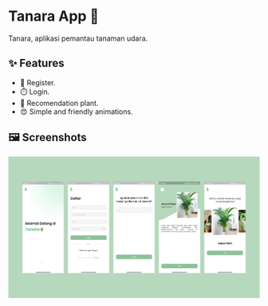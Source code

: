 # Tanara App 🌱

Tanara, aplikasi pemantau tanaman udara.

## ✨ Features

- 📐 Register.
- ⏱️ Login.
- 🌱 Recomendation plant.
- 😍 Simple and friendly animations.

## 🖼️ Screenshots 

![screenshots](Images/SS.png)
